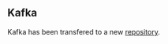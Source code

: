 ## Kafka

Kafka has been transfered to a new [repository](https://github.com/MislavJaksic/Kafka-In-Theory-And-Practice).
